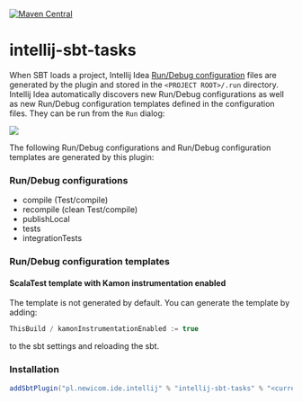 [![Maven Central](https://maven-badges.herokuapp.com/maven-central/pl.newicom.ide.intellij/intellij-sbt-tasks/badge.svg)](https://maven-badges.herokuapp.com/maven-central/pl.newicom.ide.intellij/intellij-sbt-tasks)

# intellij-sbt-tasks

When SBT loads a project, Intellij Idea [Run/Debug configuration](https://www.jetbrains.com/help/idea/run-debug-configuration.html) 
files are generated by the plugin and stored in the ```<PROJECT ROOT>/.run``` directory.
Intellij Idea automatically discovers new Run/Debug configurations as well as new Run/Debug configuration templates 
defined in the configuration files. They can be run from the ```Run``` dialog:

![](https://newicom.pl/intellij-sbt-tasks/images/sbt_tasks.png)

The following Run/Debug configurations and Run/Debug configuration templates are generated by this plugin:

### Run/Debug configurations
- compile (Test/compile)
- recompile (clean Test/compile)
- publishLocal
- tests
- integrationTests


### Run/Debug configuration templates

#### ScalaTest template with Kamon instrumentation enabled

The template is not generated by default. You can generate the template by adding:  

```scala
ThisBuild / kamonInstrumentationEnabled := true
```

to the sbt settings and reloading the sbt.

### Installation

```scala
addSbtPlugin("pl.newicom.ide.intellij" % "intellij-sbt-tasks" % "<current version>")
```
